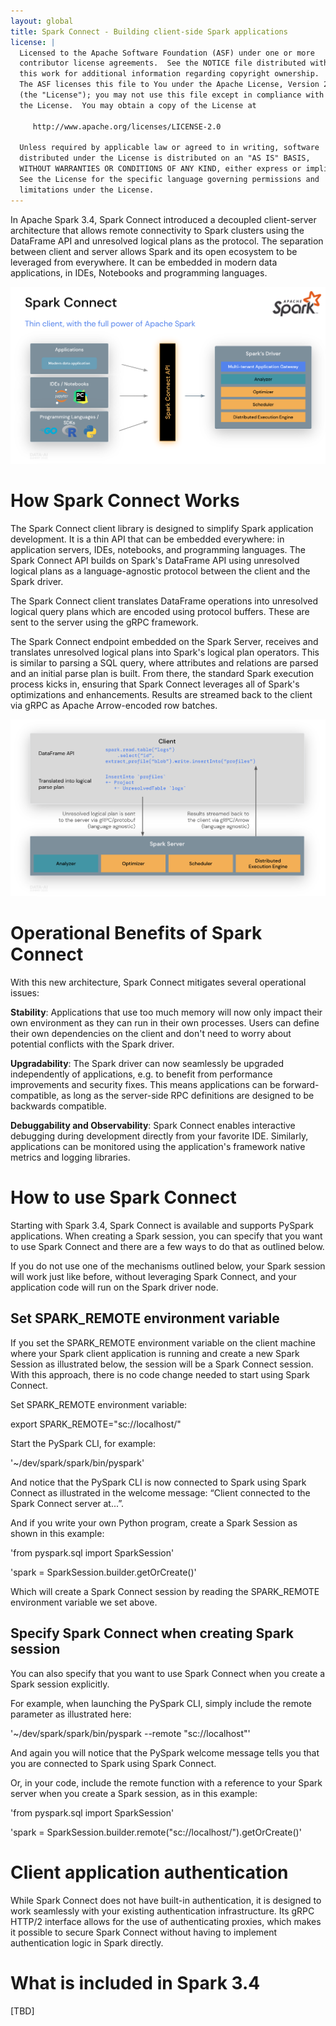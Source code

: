 ```yaml
---
layout: global
title: Spark Connect - Building client-side Spark applications
license: |
  Licensed to the Apache Software Foundation (ASF) under one or more
  contributor license agreements.  See the NOTICE file distributed with
  this work for additional information regarding copyright ownership.
  The ASF licenses this file to You under the Apache License, Version 2.0
  (the "License"); you may not use this file except in compliance with
  the License.  You may obtain a copy of the License at
 
     http://www.apache.org/licenses/LICENSE-2.0
 
  Unless required by applicable law or agreed to in writing, software
  distributed under the License is distributed on an "AS IS" BASIS,
  WITHOUT WARRANTIES OR CONDITIONS OF ANY KIND, either express or implied.
  See the License for the specific language governing permissions and
  limitations under the License.
---
```


In Apache Spark 3.4, Spark Connect introduced a decoupled client-server architecture that allows remote connectivity to Spark clusters using the DataFrame API and unresolved logical plans as the protocol. The separation between client and server allows Spark and its open ecosystem to be leveraged from everywhere. It can be embedded in modern data applications, in IDEs, Notebooks and programming languages.

<p style="text-align: center;">
  <img src="img/spark-connect-api.png" title="Spark Connect API" alt="Spark Connect API Diagram" />
</p>

# How Spark Connect Works

The Spark Connect client library is designed to simplify Spark application development. It is a thin API that can be embedded everywhere: in application servers, IDEs, notebooks, and programming languages. The Spark Connect API builds on Spark's DataFrame API using unresolved logical plans as a language-agnostic protocol between the client and the Spark driver.

The Spark Connect client translates DataFrame operations into unresolved logical query plans which are encoded using protocol buffers. These are sent to the server using the gRPC framework.

The Spark Connect endpoint embedded on the Spark Server, receives and translates unresolved logical plans into Spark's logical plan operators. This is similar to parsing a SQL query, where attributes and relations are parsed and an initial parse plan is built. From there, the standard Spark execution process kicks in, ensuring that Spark Connect leverages all of Spark's optimizations and enhancements. Results are streamed back to the client via gRPC as Apache Arrow-encoded row batches.

<p style="text-align: center;">
  <img src="img/spark-connect-communication.png" title="Spark Connect communication" alt="Spark Connect communication" />
</p>

# Operational Benefits of Spark Connect

With this new architecture, Spark Connect mitigates several operational issues:

**Stability**: Applications that use too much memory will now only impact their own environment as they can run in their own processes. Users can define their own dependencies on the client and don't need to worry about potential conflicts with the Spark driver.

**Upgradability**: The Spark driver can now seamlessly be upgraded independently of applications, e.g. to benefit from performance improvements and security fixes. This means applications can be forward-compatible, as long as the server-side RPC definitions are designed to be backwards compatible.

**Debuggability and Observability**: Spark Connect enables interactive debugging during development directly from your favorite IDE. Similarly, applications can be monitored using the application's framework native metrics and logging libraries.

# How to use Spark Connect

Starting with Spark 3.4, Spark Connect is available and supports PySpark applications. When creating a Spark session, you can specify that you want to use Spark Connect and there are a few ways to do that as outlined below.

If you do not use one of the mechanisms outlined below, your Spark session will work just like before, without leveraging Spark Connect, and your application code will run on the Spark driver node.

## Set SPARK_REMOTE environment variable

If you set the SPARK_REMOTE environment variable on the client machine where your Spark client application is running and create a new Spark Session as illustrated below, the session will be a Spark Connect session. With this approach, there is no code change needed to start using Spark Connect.

Set SPARK_REMOTE environment variable:

export SPARK_REMOTE="sc://localhost/"

Start the PySpark CLI, for example:

'~/dev/spark/spark/bin/pyspark'

And notice that the PySpark CLI is now connected to Spark using Spark Connect as illustrated in the welcome message: “Client connected to the Spark Connect server at...”.

And if you write your own Python program, create a Spark Session as shown in this example:

'from pyspark.sql import SparkSession'

'spark = SparkSession.builder.getOrCreate()'

Which will create a Spark Connect session by reading the SPARK_REMOTE environment variable we set above.

## Specify Spark Connect when creating Spark session

You can also specify that you want to use Spark Connect when you create a Spark session explicitly.

For example, when launching the PySpark CLI, simply include the remote parameter as illustrated here:

'~/dev/spark/spark/bin/pyspark --remote "sc://localhost"'

And again you will notice that the PySpark welcome message tells you that you are connected to Spark using Spark Connect.

Or, in your code, include the remote function with a reference to your Spark server when you create a Spark session, as in this example:

'from pyspark.sql import SparkSession'

'spark = SparkSession.builder.remote("sc://localhost/").getOrCreate()'

# Client application authentication

While Spark Connect does not have built-in authentication, it is designed to work seamlessly with your existing authentication infrastructure. Its gRPC HTTP/2 interface allows for the use of authenticating proxies, which makes it possible to secure Spark Connect without having to implement authentication logic in Spark directly.

# What is included in Spark 3.4
[TBD]
